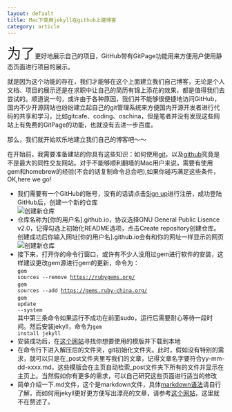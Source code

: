 ```yaml
---
layout: default
title: Mac下使用jekyll在github上建博客
category: article
---
```


<p><font size=6>为了</font>更好地展示自己的项目，GitHub带有GitPage功能用来方便用户使用静态页面进行项目的展示。</p>

就是因为这个功能的存在，我们才能够在这个上面建立我们自己博客，无论是个人文档、项目的展示还是在求职中让自己的简历有锦上添花的效果，都是值得我们去尝试的。顺道说一句，或许由于各种原因，我们并不能够很便捷地访问GitHub，国内不少开源网站也纷纷建立起自己的git管理系统来方便国内开源开发者进行代码的共享和学习，比如gitcafe、coding、oschina，但是笔者并没有发现这些网站上有免费的GitPage的功能，也就没有去进一步百度。<br>

那么，我们就开始欢乐地建立我们自己的博客吧～～<br>

在开始前，我需要准备建站的你具有这些知识：如何使用<a href="https://git-scm.com/">git</a>，以及<a href="https://github.com/">github</a>究竟是不是最大的同性交友网站。对于不能够顺利翻墙的Mac用户来说，需要有使用gem和homebrew的经验(不会的话复制命令总会吧),如果你碰巧满足这些条件，OK,here we go!<br>

* 我们需要有一个GitHub的账号，没有的话请点击<a href="https://github.com/join?source=header-home">Sign up</a>进行注册，成功登陆GitHub后，创建一个新的仓库<br/>![创建新仓库](../../../../images/img-07-28.png)
* 仓库名称为[你的用户名].github.io，协议选择GNU General Public Lisence v2.0，记得勾选上初始化README选项，点击Create reposltory创建仓库。创建成功后你输入网址[你的用户名].github.io会有和你的网址一样显示的网页<br/>![创建新仓库](../../../../images/img-07-28-01.png)
* 接下来，打开你的命令行窗口，或许有不少人没用过gem进行软件的安装，这样建议更改gem源进行gem的更新，命令为：<br/><code>gem sources --remove https://rubygems.org/</code><br/><code>gem sources --add https://gems.ruby-china.org/</code><br/><code>gem update --system</code><br/>其中第三条命令如果运行不成功在前面sudo，运行后需要耐心等待一段时间。然后安装jekyll，命令为<code>gem install jekyll</code>
* 安装成功后，在<a href="http://jekyllthemes.org/">这个网站</a>寻找你想要使用的模版并下载到本地
* 在命令行下进入解压后的文件夹，git初始化文件夹。此时，假如没有特别的需求，就可以只是在_post文件夹里写我们的文章，记得文章名字要符合yy-mm-dd-xxxx.md，这些模版会在主页自动检索_post文件夹下所有的文件并显示在主页上。当然假如你有更多的需求，可以自己研究这些页面进行适当的修改
* 简单介绍一下.md文件，这个是markdown文件，具体<a href="http://www.appinn.com/markdown/">markdown语法</a>请自行了解，而如何用jekyll更好更方便写出漂亮的文章，请参考<a href="http://yansu.org/2014/02/12/how-to-deploy-a-blog-on-github-by-jekyll.html">这个网站</a>，这里就不在赘述了。